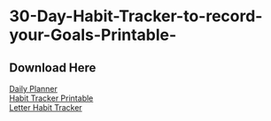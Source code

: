 # 30-Day-Habit-Tracker-to-record-your-Goals-Printable-

<h2>Download Here</h2>

[Daily Planner](https://github.com/bilalnawaz072/Promptcraft-for-AI-Art-Images/files/10763751/Daily.Planner.pdf)<br>
[Habit Tracker Printable](https://github.com/bilalnawaz072/Promptcraft-for-AI-Art-Images/files/10763753/Habit-Tracker-Printable-.pdf)<br>
[Letter Habit Tracker](https://github.com/bilalnawaz072/Promptcraft-for-AI-Art-Images/files/10763754/Letter-Habit-Tracker-v2.pdf)
